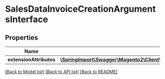 # SalesDataInvoiceCreationArgumentsInterface

## Properties
Name | Type | Description | Notes
------------ | ------------- | ------------- | -------------
**extensionAttributes** | [**\SpringImport\Swagger\Magento2\Client\Model\SalesDataInvoiceCreationArgumentsExtensionInterface**](SalesDataInvoiceCreationArgumentsExtensionInterface.md) |  | [optional] 

[[Back to Model list]](../README.md#documentation-for-models) [[Back to API list]](../README.md#documentation-for-api-endpoints) [[Back to README]](../README.md)


